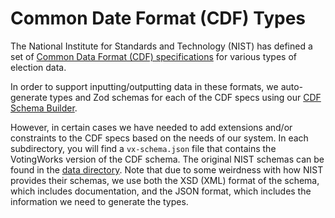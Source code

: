 # Common Date Format (CDF) Types

The National Institute for Standards and Technology (NIST) has defined a set of
[Common Data Format (CDF) specifications](https://www.nist.gov/itl/voting/interoperability)
for various types of election data.

In order to support inputting/outputting data in these formats, we auto-generate
types and Zod schemas for each of the CDF specs using our
[CDF Schema Builder](../../../cdf-schema-builder/).

However, in certain cases we have needed to add extensions and/or constraints to
the CDF specs based on the needs of our system. In each subdirectory, you will
find a `vx-schema.json` file that contains the VotingWorks version of the CDF
schema. The original NIST schemas can be found in the
[data directory](../../data/). Note that due to some weirdness with how NIST
provides their schemas, we use both the XSD (XML) format of the schema, which
includes documentation, and the JSON format, which includes the information we
need to generate the types.
